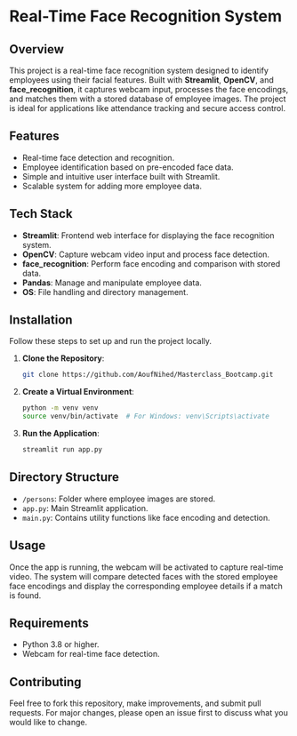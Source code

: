 # **Real-Time Face Recognition System**  
## **Overview**  
This project is a real-time face recognition system designed to identify employees using their facial features. Built with **Streamlit**, **OpenCV**, and **face_recognition**, it captures webcam input, processes the face encodings, and matches them with a stored database of employee images. The project is ideal for applications like attendance tracking and secure access control.

## **Features**  
- Real-time face detection and recognition.
- Employee identification based on pre-encoded face data.
- Simple and intuitive user interface built with Streamlit.
- Scalable system for adding more employee data.

## **Tech Stack**
- **Streamlit**: Frontend web interface for displaying the face recognition system.
- **OpenCV**: Capture webcam video input and process face detection.
- **face_recognition**: Perform face encoding and comparison with stored data.
- **Pandas**: Manage and manipulate employee data.
- **OS**: File handling and directory management.

## **Installation**  
Follow these steps to set up and run the project locally.

1. **Clone the Repository**:
    ```bash
    git clone https://github.com/AoufNihed/Masterclass_Bootcamp.git
    ```

2. **Create a Virtual Environment**:
    ```bash
    python -m venv venv
    source venv/bin/activate  # For Windows: venv\Scripts\activate
    ```

3. **Run the Application**:
    ```bash
    streamlit run app.py
    ```

## **Directory Structure**  

- `/persons`: Folder where employee images are stored.
- `app.py`: Main Streamlit application.
- `main.py`: Contains utility functions like face encoding and detection.

## **Usage**
Once the app is running, the webcam will be activated to capture real-time video. The system will compare detected faces with the stored employee face encodings and display the corresponding employee details if a match is found.

## **Requirements**
- Python 3.8 or higher.
- Webcam for real-time face detection.

## **Contributing**  
Feel free to fork this repository, make improvements, and submit pull requests. For major changes, please open an issue first to discuss what you would like to change.
